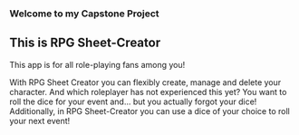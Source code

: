 
### Welcome to my Capstone Project
## This is RPG Sheet-Creator

This app is for all role-playing fans among you! 

With RPG Sheet Creator you can flexibly create, manage and delete your character. And which roleplayer has not experienced this yet? You want to roll the dice for your event and... but you actually forgot your dice! Additionally, in RPG Sheet-Creator you can use a dice of your choice to roll your next event!


